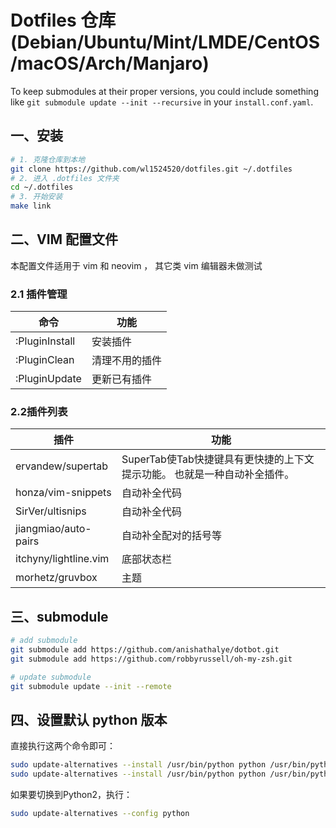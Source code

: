 # Dotfiles 仓库 (Debian/Ubuntu/Mint/LMDE/CentOS/macOS/Arch/Manjaro)

To keep submodules at their proper versions, you could include something like
`git submodule update --init --recursive` in your `install.conf.yaml`.

## 一、安装
```bash
# 1. 克隆仓库到本地
git clone https://github.com/wl1524520/dotfiles.git ~/.dotfiles
# 2. 进入 .dotfiles 文件夹
cd ~/.dotfiles
# 3. 开始安装
make link
```

## 二、VIM 配置文件
本配置文件适用于 vim 和 neovim ， 其它类 vim 编辑器未做测试

### 2.1 插件管理
命令 | 功能
---|---
:PluginInstall | 安装插件
:PluginClean | 清理不用的插件
:PluginUpdate | 更新已有插件

### 2.2插件列表
插件 | 功能
---|---
ervandew/supertab | SuperTab使Tab快捷键具有更快捷的上下文提示功能。 也就是一种自动补全插件。
honza/vim-snippets | 自动补全代码
SirVer/ultisnips | 自动补全代码
jiangmiao/auto-pairs | 自动补全配对的括号等
itchyny/lightline.vim | 底部状态栏
morhetz/gruvbox | 主题

## 三、submodule
```bash
# add submodule
git submodule add https://github.com/anishathalye/dotbot.git
git submodule add https://github.com/robbyrussell/oh-my-zsh.git

# update submodule
git submodule update --init --remote
```

## 四、设置默认 python 版本
直接执行这两个命令即可：
```bash
sudo update-alternatives --install /usr/bin/python python /usr/bin/python2 100
sudo update-alternatives --install /usr/bin/python python /usr/bin/python3 150
```
如果要切换到Python2，执行：
```bash
sudo update-alternatives --config python
```

